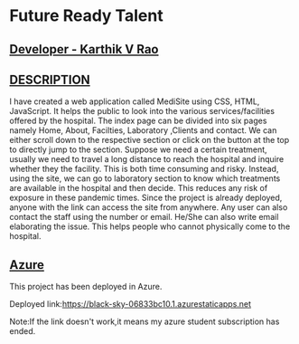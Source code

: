 <h1> Future Ready Talent</h1>


<h2><u>Developer - Karthik V Rao</u></h2>

<h2><u>DESCRIPTION</u></h2>

I have created a web application called MediSite using CSS, HTML, JavaScript.
It helps the public to look into the various services/facilities offered by the hospital. 
The index page can be divided into six pages namely Home, About, Facilties, Laboratory ,Clients and contact.
We can either scroll down to the respective section or click on the button at the top to directly jump to the section. 
Suppose we need a certain treatment, usually we need to travel a long distance to reach the hospital and inquire whether they the facility. 
This is both time consuming and risky. Instead, using the site, we can go to laboratory section to know which treatments are available in the hospital and then decide. 
This reduces any risk of exposure in these pandemic times. Since the project is already deployed, anyone with the link can access the site from anywhere.
Any user can also contact the staff using the number or email. 
He/She can also write email elaborating the issue.
This helps people who cannot physically come to the hospital.


<h2><u>Azure</u></h2>

This project has been deployed in Azure.

Deployed link:https://black-sky-06833bc10.1.azurestaticapps.net

Note:If the link doesn't work,it means my azure student subscription has ended.
